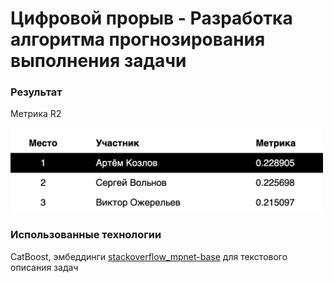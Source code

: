 # Цифровой прорыв - Разработка алгоритма прогнозирования выполнения задачи
### Результат
Метрика R2

<img src="https://github.com/KozlArt/champ_col/blob/main/leaderboard.png" width="500"/>

### Использованные технологии

CatBoost, эмбеддинги [stackoverflow_mpnet-base](https://huggingface.co/flax-sentence-embeddings/stackoverflow_mpnet-base) для текстового описания задач

